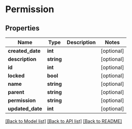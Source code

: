 # Permission

## Properties
Name | Type | Description | Notes
------------ | ------------- | ------------- | -------------
**created_date** | **int** |  | [optional] 
**description** | **string** |  | [optional] 
**id** | **int** |  | [optional] 
**locked** | **bool** |  | [optional] 
**name** | **string** |  | [optional] 
**parent** | **string** |  | [optional] 
**permission** | **string** |  | [optional] 
**updated_date** | **int** |  | [optional] 

[[Back to Model list]](../README.md#documentation-for-models) [[Back to API list]](../README.md#documentation-for-api-endpoints) [[Back to README]](../README.md)



